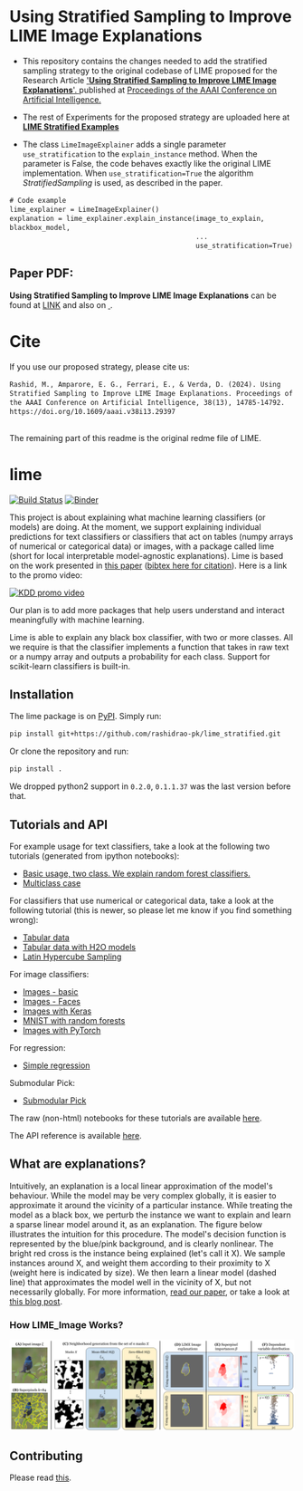 
<h1> Using Stratified Sampling to Improve LIME Image Explanations </h1>


- This repository contains the changes needed to add the stratified sampling strategy to the original codebase of LIME proposed for the Research Article <a href='https://doi.org/10.1609/aaai.v38i13.29397'>'<b>Using Stratified Sampling to Improve LIME Image Explanations</b>'. </a>  published at <a href='https://ojs.aaai.org/index.php/AAAI/index'> Proceedings of the AAAI Conference on Artificial Intelligence. </a>

- The rest of Experiments for the proposed strategy are uploaded here at <b><a href='https://github.com/rashidrao-pk/lime-stratified-examples'> LIME Stratified Examples </a></b>

- The class `LimeImageExplainer` adds a single parameter `use_stratification` to the `explain_instance` method. When the parameter is False, the code behaves exactly like the original LIME implementation. When `use_stratification=True` the algorithm *StratifiedSampling* is used, as described in the paper.

```
# Code example
lime_explainer = LimeImageExplainer()
explanation = lime_explainer.explain_instance(image_to_explain, blackbox_model,
                                              ...
                                              use_stratification=True)
```

## Paper PDF:
**Using Stratified Sampling to Improve LIME Image Explanations** can be found at [LINK](https://ojs.aaai.org/index.php/AAAI/article/view/29397) and also on <a href=''> <a href = 'https://arxiv.org/abs/2403.17742'> <img src="https://cdn.jsdelivr.net/gh/DmitryRyumin/NewEraAI-Papers@main/images/arxiv-logo.svg" width="45" alt="" /> </a>
</a>.

# Cite
If you use our proposed strategy, please cite us: <br>
``` 
Rashid, M., Amparore, E. G., Ferrari, E., & Verda, D. (2024). Using Stratified Sampling to Improve LIME Image Explanations. Proceedings of the AAAI Conference on Artificial Intelligence, 38(13), 14785-14792. https://doi.org/10.1609/aaai.v38i13.29397 
```
<br>
The remaining part of this readme is the original redme file of LIME.

# lime

[![Build Status](https://travis-ci.org/marcotcr/lime.svg?branch=master)](https://travis-ci.org/marcotcr/lime)
[![Binder](https://mybinder.org/badge_logo.svg)](https://mybinder.org/v2/gh/marcotcr/lime/master)

This project is about explaining what machine learning classifiers (or models) are doing.
At the moment, we support explaining individual predictions for text classifiers or classifiers that act on tables (numpy arrays of numerical or categorical data) or images, with a package called lime (short for local interpretable model-agnostic explanations).
Lime is based on the work presented in [this paper](https://arxiv.org/abs/1602.04938) ([bibtex here for citation](https://github.com/marcotcr/lime/blob/master/citation.bib)). Here is a link to the promo video:

<a href="https://www.youtube.com/watch?v=hUnRCxnydCc" target="_blank"><img src="https://raw.githubusercontent.com/marcotcr/lime/master/doc/images/video_screenshot.png" width="450" alt="KDD promo video"/></a>

Our plan is to add more packages that help users understand and interact meaningfully with machine learning.

Lime is able to explain any black box classifier, with two or more classes. All we require is that the classifier implements a function that takes in raw text or a numpy array and outputs a probability for each class. Support for scikit-learn classifiers is built-in.

## Installation

The lime package is on [PyPI](https://pypi.python.org/pypi/lime). Simply run:

```sh
pip install git+https://github.com/rashidrao-pk/lime_stratified.git
```

Or clone the repository and run:

```sh
pip install .
```

We dropped python2 support in `0.2.0`, `0.1.1.37` was the last version before that.


## Tutorials and API

For example usage for text classifiers, take a look at the following two tutorials (generated from ipython notebooks):

- [Basic usage, two class. We explain random forest classifiers.](https://marcotcr.github.io/lime/tutorials/Lime%20-%20basic%20usage%2C%20two%20class%20case.html)
- [Multiclass case](https://marcotcr.github.io/lime/tutorials/Lime%20-%20multiclass.html)

For classifiers that use numerical or categorical data, take a look at the following tutorial (this is newer, so please let me know if you find something wrong):

- [Tabular data](https://marcotcr.github.io/lime/tutorials/Tutorial%20-%20continuous%20and%20categorical%20features.html)
- [Tabular data with H2O models](https://marcotcr.github.io/lime/tutorials/Tutorial_H2O_continuous_and_cat.html)
- [Latin Hypercube Sampling](doc/notebooks/Latin%20Hypercube%20Sampling.ipynb)

For image classifiers:

- [Images - basic](https://marcotcr.github.io/lime/tutorials/Tutorial%20-%20images.html)
- [Images - Faces](https://github.com/marcotcr/lime/blob/master/doc/notebooks/Tutorial%20-%20Faces%20and%20GradBoost.ipynb)
- [Images with Keras](https://github.com/marcotcr/lime/blob/master/doc/notebooks/Tutorial%20-%20Image%20Classification%20Keras.ipynb)
- [MNIST with random forests](https://github.com/marcotcr/lime/blob/master/doc/notebooks/Tutorial%20-%20MNIST%20and%20RF.ipynb)
- [Images with PyTorch](https://github.com/marcotcr/lime/blob/master/doc/notebooks/Tutorial%20-%20images%20-%20Pytorch.ipynb)

For regression:

- [Simple regression](https://marcotcr.github.io/lime/tutorials/Using%2Blime%2Bfor%2Bregression.html)

Submodular Pick:

- [Submodular Pick](https://github.com/marcotcr/lime/tree/master/doc/notebooks/Submodular%20Pick%20examples.ipynb)

The raw (non-html) notebooks for these tutorials are available [here](https://github.com/marcotcr/lime/tree/master/doc/notebooks).

The API reference is available [here](https://lime-ml.readthedocs.io/en/latest/).

## What are explanations?

Intuitively, an explanation is a local linear approximation of the model's behaviour.
While the model may be very complex globally, it is easier to approximate it around the vicinity of a particular instance.
While treating the model as a black box, we perturb the instance we want to explain and learn a sparse linear model around it, as an explanation.
The figure below illustrates the intuition for this procedure. The model's decision function is represented by the blue/pink background, and is clearly nonlinear.
The bright red cross is the instance being explained (let's call it X).
We sample instances around X, and weight them according to their proximity to X (weight here is indicated by size).
We then learn a linear model (dashed line) that approximates the model well in the vicinity of X, but not necessarily globally. For more information, [read our paper](https://arxiv.org/abs/1602.04938), or take a look at [this blog post](https://www.oreilly.com/learning/introduction-to-local-interpretable-model-agnostic-explanations-lime).


### How LIME_Image Works?
<img src="doc/images/LIME-Image-workflow.png"/>



## Contributing

Please read [this](CONTRIBUTING.md).
